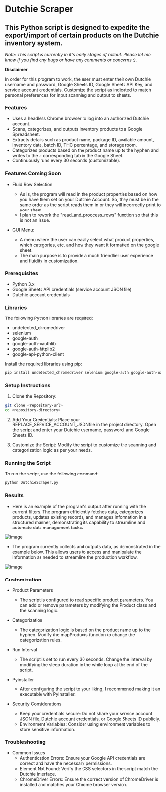 # Dutchie Scraper

## This Python script is designed to expedite the export/import of certain products on the Dutchie inventory system.

*Note: This script is currently in it's early stages of rollout. Please let me know if you find any bugs or have any comments or concerns :).*

**Disclaimer**

In order for this program to work, the user must enter their own Dutchie username and password, Google Sheets ID, Google Sheets API Key, and service account credentials. Customize the script as indicated to match personal preferences for input scanning and output to sheets.

### Features
* Uses a headless Chrome browser to log into an authorized Dutchie account.
* Scans, categorizes, and outputs inventory products to a Google Spreadsheet.
* Extracts details such as product name, package ID, available amount, inventory date, batch ID, THC percentage, and storage room.
* Categorizes products based on the product name up to the hyphen and writes to the ~ corresponding tab in the Google Sheet.
* Continuously runs every 30 seconds (customizable).

### Features Coming Soon
* Fluid Row Selection
    * As is, the program will read in the product properties based on how you have them set on your Dutchie Account. So, they must be in the same order as the script reads them in or they will incorrectly print to your sheet. 
    * I plan to rework the "read_and_proccess_rows" function so that this is not an issue. 

* GUI Menu:
    * A menu where the user can easily select what product properties, which categories, etc. and how they want it formatted on the google sheet. 
    * The main purpose is to provide a much friendlier user experience and fluidity in customization. 

### Prerequisites
* Python 3.x
* Google Sheets API credentials (service account JSON file)
* Dutchie account credentials

### Libraries
The following Python libraries are required:

* undetected_chromedriver
* selenium
* google-auth
* google-auth-oauthlib
* google-auth-httplib2
* google-api-python-client

Install the required libraries using pip:

```bash
pip install undetected_chromedriver selenium google-auth google-auth-oauthlib google-auth-httplib2 google-api-python-client
```
### Setup Instructions

1. Clone the Repository:

```bash
git clone <repository-url>
cd <repository-directory>
```
2. Add Your Credentials:
   Place your  REPLACE_SERVICE_ACCOUNT_JSONfile in the project directory.
   Open the script and enter your Dutchie username, password, and Google Sheets ID.

3. Customize the Script:
   Modify the script to customize the scanning and categorization logic as per your needs.

### Running the Script

To run the script, use the following command:

```bash
python DutchieScraper.py
```
### Results

* Here is an example of the program's output after running with the current filters. The program efficiently fetches data, categorizes products, updates existing records, and manages information in a structured manner, demonstrating its capability to streamline and automate data management tasks.

![image](https://github.com/user-attachments/assets/0a6ecf45-2741-4740-b01d-2142329270ca)

* The program currently collects and outputs data, as demonstrated in the example below. This allows users to access and manipulate the information as needed to streamline the production workflow.

![image](https://github.com/user-attachments/assets/82fe9c7b-5602-4c4b-b0b0-1b41cf122d64)

### Customization

* Product Parameters
    * The script is configured to read specific product parameters. You can add or remove parameters by modifying the Product class and the scanning logic.

* Categorization
    * The categorization logic is based on the product name up to the hyphen. Modify the mapProducts function to change the categorization rules.

* Run Interval
    * The script is set to run every 30 seconds. Change the interval by modifying the sleep duration in the while loop at the end of the script.

* Pyinstaller
    * After configuring the script to your liking, I recommened making it an executable with PyInstaller.

* Security Considerations
    * Keep your credentials secure: Do not share your service account JSON file, Dutchie account credentials, or Google Sheets ID publicly.
    * Environment Variables: Consider using environment variables to store sensitive information.

### Troubleshooting
* Common Issues
    * Authentication Errors: Ensure your Google API credentials are correct and have the necessary permissions.
    * Element Not Found: Verify the CSS selectors in the script match the Dutchie interface.
    * ChromeDriver Errors: Ensure the correct version of ChromeDriver is installed and matches your Chrome browser version.

